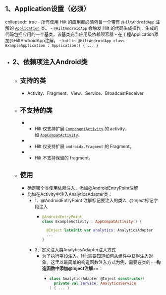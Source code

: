## 1、Application设置（必须）
collapsed:: true
	- 所有使用 Hilt 的应用都必须包含一个带有 `@HiltAndroidApp` 注解的 [`Application`](https://developer.android.com/reference/android/app/Application?hl=zh-cn) 类。
	- `@HiltAndroidApp` 会触发 Hilt 的代码生成操作，生成的代码包括应用的一个基类，该基类充当应用级依赖项容器
	- 在工程Application添加@HiltAndroidApp注解。
		- ```kotlin
		  @HiltAndroidApp
		  class ExampleApplication : Application() { ... }
		  ```
- ## 2、依赖项注入Android类
	- ## 支持的类
		- Activity、Fragment、View、Service、BroadcastReceiver
	- ## 不支持的类
		- - Hilt 仅支持扩展 [`ComponentActivity`](https://developer.android.com/reference/kotlin/androidx/activity/ComponentActivity?hl=zh-cn) 的 activity，如 [`AppCompatActivity`](https://developer.android.com/reference/kotlin/androidx/appcompat/app/AppCompatActivity?hl=zh-cn)。
		- - Hilt 仅支持扩展 `androidx.Fragment` 的 Fragment。
		- - Hilt 不支持保留的 fragment。
	- ## 使用
		- 确定哪个类使用依赖注入，添加@AndroidEntryPoint注解
		- 比如在Activity中注入AnalyticsAdapter类：
			- 1、@AndroidEntryPoint 注解标记要注入的类2、@Inject标记字段注入
				- ```kotlin
				  @AndroidEntryPoint
				  class ExampleActivity : AppCompatActivity() {
				  
				    @Inject lateinit var analytics: AnalyticsAdapter
				    ...
				  }
				  ```
			- 3、定义注入类AnalyticsAdapter注入方式
				- 为了执行字段注入，Hilt需要知道如何从组件中获得注入对象。这里以最简单的构造函数注入方式为例，需要在类的==**构造函数中添加@Inject注解**==：
					- ```kotlin
					  class AnalyticsAdapter @Inject constructor(
					    private val service: AnalyticsService
					  ) { ... }
					  ```